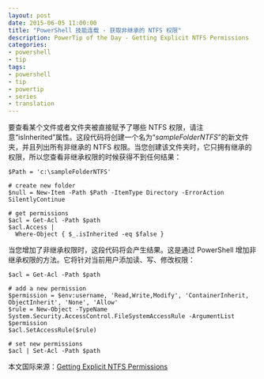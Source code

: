 ```yaml
---
layout: post
date: 2015-06-05 11:00:00
title: "PowerShell 技能连载 - 获取非继承的 NTFS 权限"
description: PowerTip of the Day - Getting Explicit NTFS Permissions
categories:
- powershell
- tip
tags:
- powershell
- tip
- powertip
- series
- translation
---
```

要查看某个文件或者文件夹被直接赋予了哪些 NTFS 权限，请注意“isInherited”属性。这段代码将创建一个名为“_sampleFolderNTFS_”的新文件夹，并且列出所有非继承的 NTFS 权限。当您创建该文件夹时，它只拥有继承的权限，所以您查看非继承权限的时候获得不到任何结果：

    $Path = 'c:\sampleFolderNTFS'
    
    # create new folder
    $null = New-Item -Path $Path -ItemType Directory -ErrorAction SilentlyContinue
    
    # get permissions
    $acl = Get-Acl -Path $path
    $acl.Access |
      Where-Object { $_.isInherited -eq $false }

当您增加了非继承权限时，这段代码将会产生结果。这是通过 PowerShell 增加非继承权限的方法。它将针对当前用户添加读、写、修改权限：

    $acl = Get-Acl -Path $path
    
    # add a new permission
    $permission = $env:username, 'Read,Write,Modify', 'ContainerInherit, ObjectInherit', 'None', 'Allow'
    $rule = New-Object -TypeName System.Security.AccessControl.FileSystemAccessRule -ArgumentList $permission
    $acl.SetAccessRule($rule)
    
    # set new permissions
    $acl | Set-Acl -Path $path

<!--more-->
本文国际来源：[Getting Explicit NTFS Permissions](http://community.idera.com/powershell/powertips/b/tips/posts/getting-explicit-ntfs-permissions)
